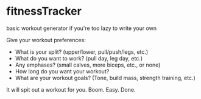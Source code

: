 # fitnessTracker
basic workout generator if you're too lazy to write your own

Give your workout preferences:
- What is your split? (upper/lower, pull/push/legs, etc.)
- What do you want to work? (pull day, leg day, etc.)
- Any emphases? (small calves, more biceps, etc., or none)
- How long do you want your workout?
- What are your workout goals? (Tone, build mass, strength training, etc.)

It will spit out a workout for you. Boom. Easy. Done.
